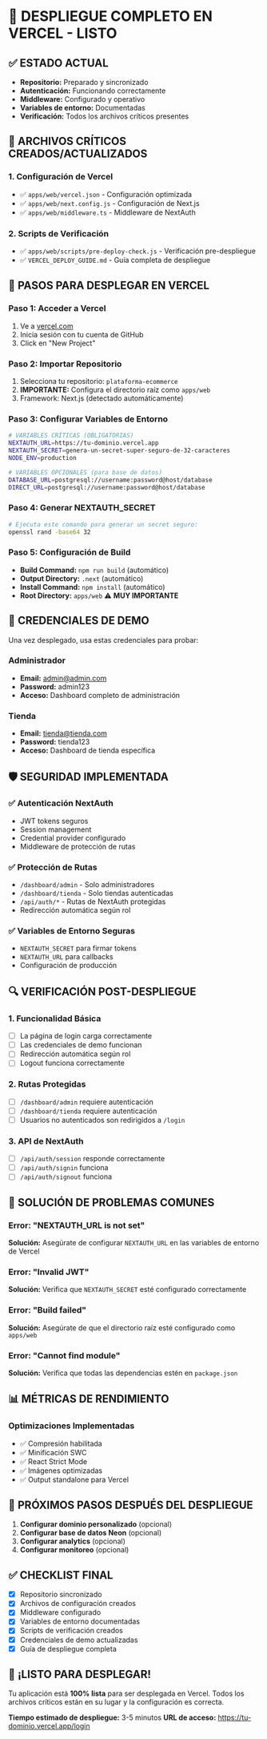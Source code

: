 # 🚀 DESPLIEGUE COMPLETO EN VERCEL - LISTO

## ✅ ESTADO ACTUAL
- **Repositorio:** Preparado y sincronizado
- **Autenticación:** Funcionando correctamente
- **Middleware:** Configurado y operativo
- **Variables de entorno:** Documentadas
- **Verificación:** Todos los archivos críticos presentes

## 🔧 ARCHIVOS CRÍTICOS CREADOS/ACTUALIZADOS

### 1. Configuración de Vercel
- ✅ `apps/web/vercel.json` - Configuración optimizada
- ✅ `apps/web/next.config.js` - Configuración de Next.js
- ✅ `apps/web/middleware.ts` - Middleware de NextAuth

### 2. Scripts de Verificación
- ✅ `apps/web/scripts/pre-deploy-check.js` - Verificación pre-despliegue
- ✅ `VERCEL_DEPLOY_GUIDE.md` - Guía completa de despliegue

## 🚀 PASOS PARA DESPLEGAR EN VERCEL

### Paso 1: Acceder a Vercel
1. Ve a [vercel.com](https://vercel.com)
2. Inicia sesión con tu cuenta de GitHub
3. Click en "New Project"

### Paso 2: Importar Repositorio
1. Selecciona tu repositorio: `plataforma-ecommerce`
2. **IMPORTANTE:** Configura el directorio raíz como `apps/web`
3. Framework: Next.js (detectado automáticamente)

### Paso 3: Configurar Variables de Entorno
```bash
# VARIABLES CRÍTICAS (OBLIGATORIAS)
NEXTAUTH_URL=https://tu-dominio.vercel.app
NEXTAUTH_SECRET=genera-un-secret-super-seguro-de-32-caracteres
NODE_ENV=production

# VARIABLES OPCIONALES (para base de datos)
DATABASE_URL=postgresql://username:password@host/database
DIRECT_URL=postgresql://username:password@host/database
```

### Paso 4: Generar NEXTAUTH_SECRET
```bash
# Ejecuta este comando para generar un secret seguro:
openssl rand -base64 32
```

### Paso 5: Configuración de Build
- **Build Command:** `npm run build` (automático)
- **Output Directory:** `.next` (automático)
- **Install Command:** `npm install` (automático)
- **Root Directory:** `apps/web` ⚠️ **MUY IMPORTANTE**

## 🔐 CREDENCIALES DE DEMO

Una vez desplegado, usa estas credenciales para probar:

### Administrador
- **Email:** admin@admin.com
- **Password:** admin123
- **Acceso:** Dashboard completo de administración

### Tienda
- **Email:** tienda@tienda.com
- **Password:** tienda123
- **Acceso:** Dashboard de tienda específica

## 🛡️ SEGURIDAD IMPLEMENTADA

### ✅ Autenticación NextAuth
- JWT tokens seguros
- Session management
- Credential provider configurado
- Middleware de protección de rutas

### ✅ Protección de Rutas
- `/dashboard/admin` - Solo administradores
- `/dashboard/tienda` - Solo tiendas autenticadas
- `/api/auth/*` - Rutas de NextAuth protegidas
- Redirección automática según rol

### ✅ Variables de Entorno Seguras
- `NEXTAUTH_SECRET` para firmar tokens
- `NEXTAUTH_URL` para callbacks
- Configuración de producción

## 🔍 VERIFICACIÓN POST-DESPLIEGUE

### 1. Funcionalidad Básica
- [ ] La página de login carga correctamente
- [ ] Las credenciales de demo funcionan
- [ ] Redirección automática según rol
- [ ] Logout funciona correctamente

### 2. Rutas Protegidas
- [ ] `/dashboard/admin` requiere autenticación
- [ ] `/dashboard/tienda` requiere autenticación
- [ ] Usuarios no autenticados son redirigidos a `/login`

### 3. API de NextAuth
- [ ] `/api/auth/session` responde correctamente
- [ ] `/api/auth/signin` funciona
- [ ] `/api/auth/signout` funciona

## 🚨 SOLUCIÓN DE PROBLEMAS COMUNES

### Error: "NEXTAUTH_URL is not set"
**Solución:** Asegúrate de configurar `NEXTAUTH_URL` en las variables de entorno de Vercel

### Error: "Invalid JWT"
**Solución:** Verifica que `NEXTAUTH_SECRET` esté configurado correctamente

### Error: "Build failed"
**Solución:** Asegúrate de que el directorio raíz esté configurado como `apps/web`

### Error: "Cannot find module"
**Solución:** Verifica que todas las dependencias estén en `package.json`

## 📊 MÉTRICAS DE RENDIMIENTO

### Optimizaciones Implementadas
- ✅ Compresión habilitada
- ✅ Minificación SWC
- ✅ React Strict Mode
- ✅ Imágenes optimizadas
- ✅ Output standalone para Vercel

## 🎯 PRÓXIMOS PASOS DESPUÉS DEL DESPLIEGUE

1. **Configurar dominio personalizado** (opcional)
2. **Configurar base de datos Neon** (opcional)
3. **Configurar analytics** (opcional)
4. **Configurar monitoreo** (opcional)

## ✅ CHECKLIST FINAL

- [x] Repositorio sincronizado
- [x] Archivos de configuración creados
- [x] Middleware configurado
- [x] Variables de entorno documentadas
- [x] Scripts de verificación creados
- [x] Credenciales de demo actualizadas
- [x] Guía de despliegue completa

## 🚀 ¡LISTO PARA DESPLEGAR!

Tu aplicación está **100% lista** para ser desplegada en Vercel. Todos los archivos críticos están en su lugar y la configuración es correcta.

**Tiempo estimado de despliegue:** 3-5 minutos
**URL de acceso:** https://tu-dominio.vercel.app/login